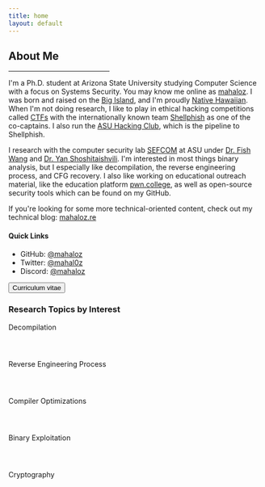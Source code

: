 ```yaml
---
title: home
layout: default
---
```


## About Me
<hr style="width:200px" class="w3-opacity">

I'm a Ph.D. student at Arizona State University studying Computer Science with a focus on Systems Security. 
You may know me online as [mahaloz](https://github.com/mahaloz). I was born and raised on the [Big Island](https://en.wikipedia.org/wiki/Hawaii_(island)), and I'm proudly [Native Hawaiian](https://www.nps.gov/locations/hawaii/heritage.htm). 
When I'm not doing research, I like to play in ethical hacking competitions called [CTFs](https://ctftime.org/ctf-wtf/) with the internationally known team [Shellphish](http://shellphish.net/) as one of the co-captains. 
I also run the [ASU Hacking Club](https://asuhacking.club), which is the pipeline to Shellphish. 

I research with the computer security lab [SEFCOM](http://sefcom.asu.edu/) at ASU under [Dr. Fish Wang](https://ruoyuwang.me) and [Dr. Yan Shoshitaishvili](https://www.yancomm.net/). I'm interested in most things binary analysis, but I especially like decompilation, the reverse engineering process, and CFG recovery. I also like working on educational outreach material, like the education platform [pwn.college](https://pwn.college), as well as open-source security tools which can be found on my GitHub.

If you're looking for some more technical-oriented content, check out my technical blog: [mahaloz.re](https://mahaloz.re)


#### Quick Links
- GitHub: [@mahaloz](https://github.com/mahaloz)
- Twitter: [@mahal0z](https://twitter.com/mahal0z)
- Discord: [@mahaloz](https://discordapp.com/users/593280144962224138)

<button class="w3-button w3-light-grey w3-padding-large w3-section" onclick="location.href='https://github.com/mahaloz/zionbasque.com/raw/master/files/CV_Academic.pdf'" type="button">
    <i class="fa fa-download"></i> 
    Curriculum vitae
</button>

<br>

### Research Topics by Interest
<p class="w3-wide">Decompilation</p>
<div class="w3-white">
    <div class="w3-dark-grey" style="height:28px;width:90%"></div>
</div>

<p class="w3-wide">Reverse Engineering Process</p>
<div class="w3-white">
    <div class="w3-dark-grey" style="height:28px;width:85%"></div>
</div>

<p class="w3-wide">Compiler Optimizations</p>
<div class="w3-white">
    <div class="w3-dark-grey" style="height:28px;width:70%"></div>
</div> 

<p class="w3-wide">Binary Exploitation</p>
<div class="w3-white">
    <div class="w3-dark-grey" style="height:28px;width:60%"></div>
</div>

<p class="w3-wide">Cryptography</p>
<div class="w3-white">
    <div class="w3-dark-grey" style="height:28px;width:30%"></div>
</div>



